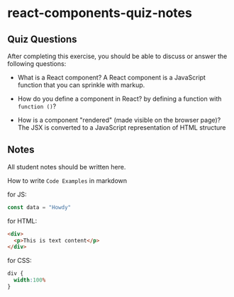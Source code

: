 # react-components-quiz-notes

## Quiz Questions

After completing this exercise, you should be able to discuss or answer the following questions:

- What is a React component?
A React component is a JavaScript function that you can sprinkle with markup.

- How do you define a component in React?
by defining a function with `function ()`?

- How is a component "rendered" (made visible on the browser page)?
The JSX is converted to a JavaScript representation of HTML structure

## Notes

All student notes should be written here.


How to write `Code Examples` in markdown

for JS:
```javascript
const data = "Howdy"
```

for HTML:
```html
<div>
  <p>This is text content</p>
</div>
```

for CSS:
```css
div {
  width:100%
}
```

